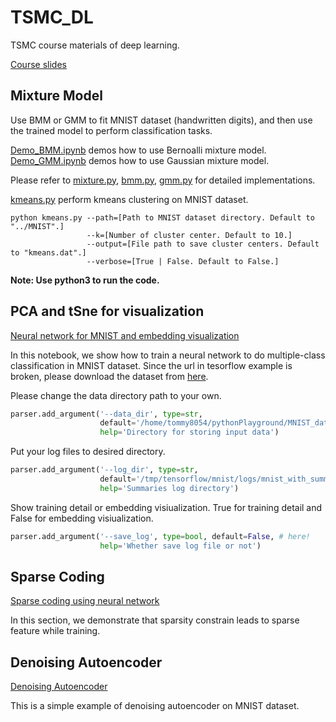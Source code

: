 # TSMC_DL
TSMC course materials of deep learning.

[Course slides](TSMC_DL/unsupervised-learning.pdf)

## Mixture Model
Use BMM or GMM to fit MNIST dataset (handwritten digits), and then use the trained model to perform classification tasks.

[Demo_BMM.ipynb](Mixture_Model/Demo_BMM.ipynb) demos how to use Bernoalli mixture model.  
[Demo_GMM.ipynb](Mixture_Model/Demo_GMM.ipynb) demos how to use Gaussian mixture model.  

Please refer to [mixture.py](Mixture_Model/mixture.py), [bmm.py](Mixture_Model/bmm.py), [gmm.py](Mixture_Model/gmm.py)
for detailed implementations.

[kmeans.py](Mixture_Model/kmeans.py) perform kmeans clustering on MNIST dataset.
```
python kmeans.py --path=[Path to MNIST dataset directory. Default to "../MNIST".]
                 --k=[Number of cluster center. Default to 10.]
                 --output=[File path to save cluster centers. Default to "kmeans.dat".]
                 --verbose=[True | False. Default to False.]
```
**Note: Use python3 to run the code.**

## PCA and tSne for visualization
[Neural network for MNIST and embedding visualization](TSMC_DL/MNIST_nn_embedding.ipynb)

In this notebook, we show how to train a neural network to do multiple-class classification in MNIST dataset.
Since the url in tesorflow example is broken, please download the dataset from [here](http://yann.lecun.com/exdb/mnist/).


Please change the data directory path to your own. 
```python
parser.add_argument('--data_dir', type=str, 
                    default='/home/tommy8054/pythonPlayground/MNIST_data/', # here!
                    help='Directory for storing input data')
```
Put your log files to desired directory.
```python
parser.add_argument('--log_dir', type=str, 
                    default='/tmp/tensorflow/mnist/logs/mnist_with_summaries', # here!
                    help='Summaries log directory')
```
Show training detail or embedding visiualization. True for training detail and False for embedding visiualization.
```python
parser.add_argument('--save_log', type=bool, default=False, # here!
                    help='Whether save log file or not')
```
## Sparse Coding
[Sparse coding using neural network](TSMC_DL/Sparse_Coding.ipynb)

In this section, we demonstrate that sparsity constrain leads to sparse feature while training. 

## Denoising Autoencoder
[Denoising Autoencoder](TSMC_DL/MNIST_Dae_Dropout.ipynb)

This is a simple example of denoising autoencoder on MNIST dataset.
